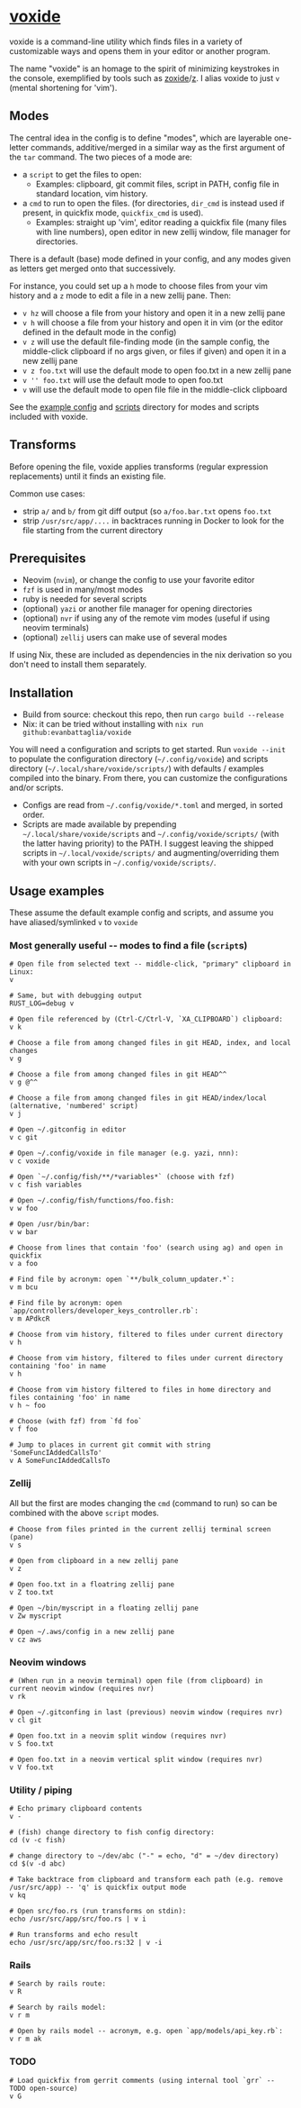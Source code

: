 # [voxide](https://github.com/evanbattaglia/voxide)

voxide is a command-line utility which finds files in a variety of customizable ways and opens them in your editor or another program.

The name "voxide" is an homage to the spirit of minimizing keystrokes in the console, exemplified by tools such as [zoxide](https://github.com/ajeetdsouza/zoxide)/[z](https://github.com/rupa/z). I alias voxide to just `v` (mental shortening for 'vim').

## Modes
The central idea in the config is to define "modes", which are layerable one-letter commands, additive/merged in a similar way as the first argument of the `tar` command. The two pieces of a mode are:
* a `script` to get the files to open:
  * Examples: clipboard, git commit files, script in PATH, config file in standard location, vim history.
* a `cmd` to run to open the files. (for directories, `dir_cmd` is instead used if present, in quickfix mode, `quickfix_cmd` is used).
  * Examples: straight up 'vim', editor reading a quickfix file (many files with line numbers), open editor in new zellij window, file manager for directories.

There is a default (base) mode defined in your config, and any modes given as letters get merged onto that successively.

For instance, you could set up a `h` mode to choose files from your vim history and a `z` mode to edit a file in a new zellij pane. Then:
* `v hz` will choose a file from your history and open it in a new zellij pane
* `v h` will choose a file from your history and open it in vim (or the editor defined in the default mode in the config)
* `v z` will use the default file-finding mode (in the sample config, the middle-click clipboard if no args given, or files if given) and open it in a new zellij pane
* `v z foo.txt` will use the default mode to open foo.txt in a new zellij pane
* `v '' foo.txt` will use the default mode to open foo.txt
* `v` will use the default mode to open file file in the middle-click clipboard

See the [example config](config/000_EXAMPLE.toml) and [scripts](scripts/) directory for modes and scripts included with voxide.

## Transforms
Before opening the file, voxide applies transforms (regular expression replacements) until it finds an existing file.

Common use cases:
* strip `a/` and `b/` from git diff output (so `a/foo.bar.txt` opens `foo.txt`
* strip `/usr/src/app/....` in backtraces running in Docker to look for the file starting from the current directory

## Prerequisites
* Neovim (`nvim`), or change the config to use your favorite editor
* `fzf` is used in many/most modes
* ruby is needed for several scripts
* (optional) `yazi` or another file manager for opening directories
* (optional) `nvr` if using any of the remote vim modes (useful if using neovim terminals)
* (optional) `zellij` users can make use of several modes

If using Nix, these are included as dependencies in the nix derivation so you don't need to install them separately.

## Installation
* Build from source: checkout this repo, then run `cargo build --release`
* Nix: it can be tried without installing with `nix run github:evanbattaglia/voxide`

You will need a configuration and scripts to get started. Run `voxide --init` to populate the configuration directory (`~/.config/voxide`) and scripts directory (`~/.local/share/voxide/scripts/`) with defaults / examples compiled into the binary. From there, you can customize the configurations and/or scripts.

* Configs are read from `~/.config/voxide/*.toml` and merged, in sorted order. 
* Scripts are made available by prepending `~/.local/share/voxide/scripts` and `~/.config/voxide/scripts/` (with the latter having priority) to the PATH. I suggest leaving the shipped scripts in `~/.local/voxide/scripts/` and augmenting/overriding them with your own scripts in `~/.config/voxide/scripts/`.

## Usage examples
These assume the default example config and scripts, and assume you have aliased/symlinked `v` to `voxide`

### Most generally useful -- modes to find a file (`script`s)
```
# Open file from selected text -- middle-click, "primary" clipboard in Linux:
v

# Same, but with debugging output
RUST_LOG=debug v

# Open file referenced by (Ctrl-C/Ctrl-V, `XA_CLIPBOARD`) clipboard:
v k

# Choose a file from among changed files in git HEAD, index, and local changes
v g

# Choose a file from among changed files in git HEAD^^
v g @^^

# Choose a file from among changed files in git HEAD/index/local (alternative, 'numbered' script)
v j

# Open ~/.gitconfig in editor
v c git

# Open ~/.config/voxide in file manager (e.g. yazi, nnn):
v c voxide

# Open `~/.config/fish/**/*variables*` (choose with fzf)
v c fish variables

# Open ~/.config/fish/functions/foo.fish:
v w foo

# Open /usr/bin/bar:
v w bar

# Choose from lines that contain 'foo' (search using ag) and open in quickfix
v a foo

# Find file by acronym: open `**/bulk_column_updater.*`:
v m bcu

# Find file by acronym: open `app/controllers/developer_keys_controller.rb`:
v m APdkcR

# Choose from vim history, filtered to files under current directory
v h

# Choose from vim history, filtered to files under current directory containing 'foo' in name
v h

# Choose from vim history filtered to files in home directory and files containing 'foo' in name
v h ~ foo

# Choose (with fzf) from `fd foo`
v f foo

# Jump to places in current git commit with string 'SomeFuncIAddedCallsTo'
v A SomeFuncIAddedCallsTo
```

### Zellij
All but the first are modes changing the `cmd` (command to run) so can be combined with the above `script` modes.

```
# Choose from files printed in the current zellij terminal screen (pane)
v s

# Open from clipboard in a new zellij pane
v z

# Open foo.txt in a floatring zellij pane
v Z too.txt

# Open ~/bin/myscript in a floating zellij pane
v Zw myscript

# Open ~/.aws/config in a new zellij pane
v cz aws
```

### Neovim windows
```
# (When run in a neovim terminal) open file (from clipboard) in current neovim window (requires nvr)
v rk

# Open ~/.gitconfing in last (previous) neovim window (requires nvr)
v cl git

# Open foo.txt in a neovim split window (requires nvr)
v S foo.txt

# Open foo.txt in a neovim vertical split window (requires nvr)
v V foo.txt
```

### Utility / piping
```
# Echo primary clipboard contents
v -

# (fish) change directory to fish config directory:
cd (v -c fish)

# change directory to ~/dev/abc ("-" = echo, "d" = ~/dev directory)
cd $(v -d abc)

# Take backtrace from clipboard and transform each path (e.g. remove /usr/src/app) -- 'q' is quickfix output mode
v kq

# Open src/foo.rs (run transforms on stdin):
echo /usr/src/app/src/foo.rs | v i

# Run transforms and echo result
echo /usr/src/app/src/foo.rs:32 | v -i
```

### Rails
```
# Search by rails route:
v R

# Search by rails model:
v r m

# Open by rails model -- acronym, e.g. open `app/models/api_key.rb`:
v r m ak
```

### TODO
```
# Load quickfix from gerrit comments (using internal tool `grr` -- TODO open-source)
v G
```
